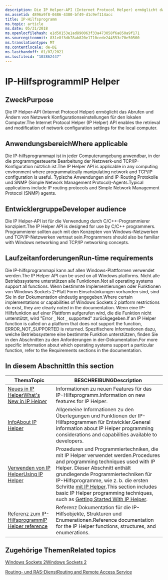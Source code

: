 ```yaml
---
description: Die IP Helper-API (Internet Protocol Helper) ermöglicht das Abrufen und Ändern von Netzwerk Konfigurationseinstellungen für den lokalen Computer.
ms.assetid: 4896a9f8-0486-4380-bf49-d1c9ef114acc
title: IP-Hilfsprogramm
ms.topic: article
ms.date: 05/31/2018
ms.openlocfilehash: e1d50153e1ad890063f33a473058f6a850a9f171
ms.sourcegitcommit: 831e8f3db78ab820e1710cede244553c70e50500
ms.translationtype: MT
ms.contentlocale: de-DE
ms.lasthandoff: 01/07/2021
ms.locfileid: "103862447"
---
```

# <a name="ip-helper"></a><span data-ttu-id="a6d1a-103">IP-Hilfsprogramm</span><span class="sxs-lookup"><span data-stu-id="a6d1a-103">IP Helper</span></span>

## <a name="purpose"></a><span data-ttu-id="a6d1a-104">Zweck</span><span class="sxs-lookup"><span data-stu-id="a6d1a-104">Purpose</span></span>

<span data-ttu-id="a6d1a-105">Die IP Helper-API (Internet Protocol Helper) ermöglicht das Abrufen und Ändern von Netzwerk Konfigurationseinstellungen für den lokalen Computer.</span><span class="sxs-lookup"><span data-stu-id="a6d1a-105">The Internet Protocol Helper (IP Helper) API enables the retrieval and modification of network configuration settings for the local computer.</span></span>

## <a name="where-applicable"></a><span data-ttu-id="a6d1a-106">Anwendungsbereich</span><span class="sxs-lookup"><span data-stu-id="a6d1a-106">Where applicable</span></span>

<span data-ttu-id="a6d1a-107">Die IP-hilfsprogrammapi ist in jeder Computerumgebung anwendbar, in der die programmgesteuerte Bearbeitung der Netzwerk-und TCP/IP-Konfiguration nützlich ist.</span><span class="sxs-lookup"><span data-stu-id="a6d1a-107">The IP Helper API is applicable in any computing environment where programmatically manipulating network and TCP/IP configuration is useful.</span></span> <span data-ttu-id="a6d1a-108">Typische Anwendungen sind IP-Routing Protokolle und SNMP (Simple Network Management Protocol)-Agents.</span><span class="sxs-lookup"><span data-stu-id="a6d1a-108">Typical applications include IP routing protocols and Simple Network Management Protocol (SNMP) agents.</span></span>

## <a name="developer-audience"></a><span data-ttu-id="a6d1a-109">Entwicklergruppe</span><span class="sxs-lookup"><span data-stu-id="a6d1a-109">Developer audience</span></span>

<span data-ttu-id="a6d1a-110">Die IP Helper-API ist für die Verwendung durch C/C++-Programmierer konzipiert.</span><span class="sxs-lookup"><span data-stu-id="a6d1a-110">The IP Helper API is designed for use by C/C++ programmers.</span></span> <span data-ttu-id="a6d1a-111">Programmierer sollten auch mit den Konzepten von Windows-Netzwerken und TCP/IP-Netzwerken vertraut sein.</span><span class="sxs-lookup"><span data-stu-id="a6d1a-111">Programmers should also be familiar with Windows networking and TCP/IP networking concepts.</span></span>

## <a name="run-time-requirements"></a><span data-ttu-id="a6d1a-112">Laufzeitanforderungen</span><span class="sxs-lookup"><span data-stu-id="a6d1a-112">Run-time requirements</span></span>

<span data-ttu-id="a6d1a-113">Die IP-hilfsprogrammapi kann auf allen Windows-Plattformen verwendet werden.</span><span class="sxs-lookup"><span data-stu-id="a6d1a-113">The IP Helper API can be used on all Windows platforms.</span></span> <span data-ttu-id="a6d1a-114">Nicht alle Betriebssysteme unterstützen alle Funktionen.</span><span class="sxs-lookup"><span data-stu-id="a6d1a-114">Not all operating systems support all functions.</span></span> <span data-ttu-id="a6d1a-115">Wenn bestimmte Implementierungen oder Funktionen von Windows Sockets 2-Platt Form Einschränkungen vorhanden sind, sind Sie in der Dokumentation eindeutig angegeben.</span><span class="sxs-lookup"><span data-stu-id="a6d1a-115">Where certain implementations or capabilities of Windows Sockets 2 platform restrictions do exist, they are clearly noted in the documentation.</span></span> <span data-ttu-id="a6d1a-116">Wenn eine IP-Hilfsfunktion auf einer Plattform aufgerufen wird, die die Funktion nicht unterstützt, wird "Error \_ Not \_ supported" zurückgegeben.</span><span class="sxs-lookup"><span data-stu-id="a6d1a-116">If an IP Helper function is called on a platform that does not support the function, ERROR\_NOT\_SUPPORTED is returned.</span></span> <span data-ttu-id="a6d1a-117">Spezifischere Informationen dazu, welche Betriebssysteme eine bestimmte Funktion unterstützen, finden Sie in den Abschnitten zu den Anforderungen in der-Dokumentation.</span><span class="sxs-lookup"><span data-stu-id="a6d1a-117">For more specific information about which operating systems support a particular function, refer to the Requirements sections in the documentation.</span></span>

## <a name="in-this-section"></a><span data-ttu-id="a6d1a-118">In diesem Abschnitt</span><span class="sxs-lookup"><span data-stu-id="a6d1a-118">In this section</span></span>



| <span data-ttu-id="a6d1a-119">Thema</span><span class="sxs-lookup"><span data-stu-id="a6d1a-119">Topic</span></span>                                                              | <span data-ttu-id="a6d1a-120">BESCHREIBUNG</span><span class="sxs-lookup"><span data-stu-id="a6d1a-120">Description</span></span>                                                                                                                                                                                                       |
|--------------------------------------------------------------------|-------------------------------------------------------------------------------------------------------------------------------------------------------------------------------------------------------------------|
| [<span data-ttu-id="a6d1a-121">Neues in IP Helper</span><span class="sxs-lookup"><span data-stu-id="a6d1a-121">What's New in IP Helper</span></span>](what-s-new-in-ip-helper.md)<br/>  | <span data-ttu-id="a6d1a-122">Informationen zu neuen Features für das IP-Hilfsprogramm.</span><span class="sxs-lookup"><span data-stu-id="a6d1a-122">Information on new features for IP Helper.</span></span><br/>                                                                                                                                                             |
| [<span data-ttu-id="a6d1a-123">Info</span><span class="sxs-lookup"><span data-stu-id="a6d1a-123">About IP Helper</span></span>](about-ip-helper.md)<br/>                  | <span data-ttu-id="a6d1a-124">Allgemeine Informationen zu den Überlegungen und Funktionen der IP-Hilfsprogrammen für Entwickler.</span><span class="sxs-lookup"><span data-stu-id="a6d1a-124">General information about IP Helper programming considerations and capabilities available to developers.</span></span><br/>                                                                                               |
| [<span data-ttu-id="a6d1a-125">Verwenden von IP Helper</span><span class="sxs-lookup"><span data-stu-id="a6d1a-125">Using IP Helper</span></span>](using-ip-helper.md)<br/>                  | <span data-ttu-id="a6d1a-126">Prozeduren und Programmiertechniken, die mit IP Helper verwendet werden.</span><span class="sxs-lookup"><span data-stu-id="a6d1a-126">Procedures and programming techniques used with IP Helper.</span></span> <span data-ttu-id="a6d1a-127">Dieser Abschnitt enthält grundlegende Programmiertechniken für IP-Hilfsprogramme, wie z. b. die ersten Schritte [mit IP Helper](getting-started-with-ip-helper.md).</span><span class="sxs-lookup"><span data-stu-id="a6d1a-127">This section includes basic IP Helper programming techniques, such as [Getting Started With IP Helper](getting-started-with-ip-helper.md).</span></span><br/> |
| [<span data-ttu-id="a6d1a-128">Referenz zum IP-Hilfsprogramm</span><span class="sxs-lookup"><span data-stu-id="a6d1a-128">IP Helper reference</span></span>](ip-helper-function-reference.md)<br/> | <span data-ttu-id="a6d1a-129">Referenz Dokumentation für die IP-Hilfsobjekte, Strukturen und Enumerationen.</span><span class="sxs-lookup"><span data-stu-id="a6d1a-129">Reference documentation for the IP Helper functions, structures, and enumerations.</span></span><br/>                                                                                                                     |



 

## <a name="related-topics"></a><span data-ttu-id="a6d1a-130">Zugehörige Themen</span><span class="sxs-lookup"><span data-stu-id="a6d1a-130">Related topics</span></span>

<dl> <dt>

[<span data-ttu-id="a6d1a-131">Windows Sockets 2</span><span class="sxs-lookup"><span data-stu-id="a6d1a-131">Windows Sockets 2</span></span>](/windows/desktop/WinSock/windows-sockets-start-page-2)
</dt> <dt>

[<span data-ttu-id="a6d1a-132">Routing- und RAS-Dienst</span><span class="sxs-lookup"><span data-stu-id="a6d1a-132">Routing and Remote Access Service</span></span>](../rras/routing-start-page.md)
</dt> </dl>

 

